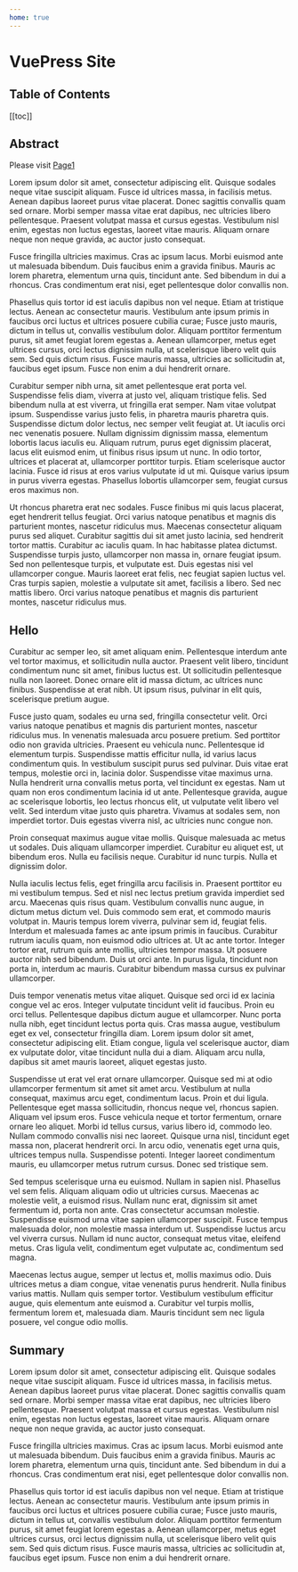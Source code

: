 ```yaml
---
home: true
---
```


# VuePress Site
## Table of Contents

[[toc]]

## Abstract

Please visit [Page1](/Page1.md)

Lorem ipsum dolor sit amet, consectetur adipiscing elit. Quisque sodales neque vitae suscipit aliquam. Fusce id ultrices massa, in facilisis metus. Aenean dapibus laoreet purus vitae placerat. Donec sagittis convallis quam sed ornare. Morbi semper massa vitae erat dapibus, nec ultricies libero pellentesque. Praesent volutpat massa et cursus egestas. Vestibulum nisl enim, egestas non luctus egestas, laoreet vitae mauris. Aliquam ornare neque non neque gravida, ac auctor justo consequat.

Fusce fringilla ultricies maximus. Cras ac ipsum lacus. Morbi euismod ante ut malesuada bibendum. Duis faucibus enim a gravida finibus. Mauris ac lorem pharetra, elementum urna quis, tincidunt ante. Sed bibendum in dui a rhoncus. Cras condimentum erat nisi, eget pellentesque dolor convallis non.

Phasellus quis tortor id est iaculis dapibus non vel neque. Etiam at tristique lectus. Aenean ac consectetur mauris. Vestibulum ante ipsum primis in faucibus orci luctus et ultrices posuere cubilia curae; Fusce justo mauris, dictum in tellus ut, convallis vestibulum dolor. Aliquam porttitor fermentum purus, sit amet feugiat lorem egestas a. Aenean ullamcorper, metus eget ultrices cursus, orci lectus dignissim nulla, ut scelerisque libero velit quis sem. Sed quis dictum risus. Fusce mauris massa, ultricies ac sollicitudin at, faucibus eget ipsum. Fusce non enim a dui hendrerit ornare.

Curabitur semper nibh urna, sit amet pellentesque erat porta vel. Suspendisse felis diam, viverra at justo vel, aliquam tristique felis. Sed bibendum nulla at est viverra, ut fringilla erat semper. Nam vitae volutpat ipsum. Suspendisse varius justo felis, in pharetra mauris pharetra quis. Suspendisse dictum dolor lectus, nec semper velit feugiat at. Ut iaculis orci nec venenatis posuere. Nullam dignissim dignissim massa, elementum lobortis lacus iaculis eu. Aliquam rutrum, purus eget dignissim placerat, lacus elit euismod enim, ut finibus risus ipsum ut nunc. In odio tortor, ultrices et placerat at, ullamcorper porttitor turpis. Etiam scelerisque auctor lacinia. Fusce id risus at eros varius vulputate id ut mi. Quisque varius ipsum in purus viverra egestas. Phasellus lobortis ullamcorper sem, feugiat cursus eros maximus non.

Ut rhoncus pharetra erat nec sodales. Fusce finibus mi quis lacus placerat, eget hendrerit tellus feugiat. Orci varius natoque penatibus et magnis dis parturient montes, nascetur ridiculus mus. Maecenas consectetur aliquam purus sed aliquet. Curabitur sagittis dui sit amet justo lacinia, sed hendrerit tortor mattis. Curabitur ac iaculis quam. In hac habitasse platea dictumst. Suspendisse turpis justo, ullamcorper non massa in, ornare feugiat ipsum. Sed non pellentesque turpis, et vulputate est. Duis egestas nisi vel ullamcorper congue. Mauris laoreet erat felis, nec feugiat sapien luctus vel. Cras turpis sapien, molestie a vulputate sit amet, facilisis a libero. Sed nec mattis libero. Orci varius natoque penatibus et magnis dis parturient montes, nascetur ridiculus mus.

## Hello

Curabitur ac semper leo, sit amet aliquam enim. Pellentesque interdum ante vel tortor maximus, et sollicitudin nulla auctor. Praesent velit libero, tincidunt condimentum nunc sit amet, finibus luctus est. Ut sollicitudin pellentesque nulla non laoreet. Donec ornare elit id massa dictum, ac ultrices nunc finibus. Suspendisse at erat nibh. Ut ipsum risus, pulvinar in elit quis, scelerisque pretium augue.

Fusce justo quam, sodales eu urna sed, fringilla consectetur velit. Orci varius natoque penatibus et magnis dis parturient montes, nascetur ridiculus mus. In venenatis malesuada arcu posuere pretium. Sed porttitor odio non gravida ultricies. Praesent eu vehicula nunc. Pellentesque id elementum turpis. Suspendisse mattis efficitur nulla, id varius lacus condimentum quis. In vestibulum suscipit purus sed pulvinar. Duis vitae erat tempus, molestie orci in, lacinia dolor. Suspendisse vitae maximus urna. Nulla hendrerit urna convallis metus porta, vel tincidunt ex egestas. Nam ut quam non eros condimentum lacinia id ut ante. Pellentesque gravida, augue ac scelerisque lobortis, leo lectus rhoncus elit, ut vulputate velit libero vel velit. Sed interdum vitae justo quis pharetra. Vivamus at sodales sem, non imperdiet tortor. Duis egestas viverra nisl, ac ultricies nunc congue non.

Proin consequat maximus augue vitae mollis. Quisque malesuada ac metus ut sodales. Duis aliquam ullamcorper imperdiet. Curabitur eu aliquet est, ut bibendum eros. Nulla eu facilisis neque. Curabitur id nunc turpis. Nulla et dignissim dolor.

Nulla iaculis lectus felis, eget fringilla arcu facilisis in. Praesent porttitor eu mi vestibulum tempus. Sed et nisl nec lectus pretium gravida imperdiet sed arcu. Maecenas quis risus quam. Vestibulum convallis nunc augue, in dictum metus dictum vel. Duis commodo sem erat, et commodo mauris volutpat in. Mauris tempus lorem viverra, pulvinar sem id, feugiat felis. Interdum et malesuada fames ac ante ipsum primis in faucibus. Curabitur rutrum iaculis quam, non euismod odio ultrices at. Ut ac ante tortor. Integer tortor erat, rutrum quis ante mollis, ultricies tempor massa. Ut posuere auctor nibh sed bibendum. Duis ut orci ante. In purus ligula, tincidunt non porta in, interdum ac mauris. Curabitur bibendum massa cursus ex pulvinar ullamcorper.

Duis tempor venenatis metus vitae aliquet. Quisque sed orci id ex lacinia congue vel ac eros. Integer vulputate tincidunt velit id faucibus. Proin eu orci tellus. Pellentesque dapibus dictum augue et ullamcorper. Nunc porta nulla nibh, eget tincidunt lectus porta quis. Cras massa augue, vestibulum eget ex vel, consectetur fringilla diam. Lorem ipsum dolor sit amet, consectetur adipiscing elit. Etiam congue, ligula vel scelerisque auctor, diam ex vulputate dolor, vitae tincidunt nulla dui a diam. Aliquam arcu nulla, dapibus sit amet mauris laoreet, aliquet egestas justo.

Suspendisse ut erat vel erat ornare ullamcorper. Quisque sed mi at odio ullamcorper fermentum sit amet sit amet arcu. Vestibulum at nulla consequat, maximus arcu eget, condimentum lacus. Proin et dui ligula. Pellentesque eget massa sollicitudin, rhoncus neque vel, rhoncus sapien. Aliquam vel ipsum eros. Fusce vehicula neque et tortor fermentum, ornare ornare leo aliquet. Morbi id tellus cursus, varius libero id, commodo leo. Nullam commodo convallis nisi nec laoreet. Quisque urna nisl, tincidunt eget massa non, placerat hendrerit orci. In arcu odio, venenatis eget urna quis, ultrices tempus nulla. Suspendisse potenti. Integer laoreet condimentum mauris, eu ullamcorper metus rutrum cursus. Donec sed tristique sem.

Sed tempus scelerisque urna eu euismod. Nullam in sapien nisl. Phasellus vel sem felis. Aliquam aliquam odio ut ultricies cursus. Maecenas ac molestie velit, a euismod risus. Nullam nunc erat, dignissim sit amet fermentum id, porta non ante. Cras consectetur accumsan molestie. Suspendisse euismod urna vitae sapien ullamcorper suscipit. Fusce tempus malesuada dolor, non molestie massa interdum ut. Suspendisse luctus arcu vel viverra cursus. Nullam id nunc auctor, consequat metus vitae, eleifend metus. Cras ligula velit, condimentum eget vulputate ac, condimentum sed magna.

Maecenas lectus augue, semper ut lectus et, mollis maximus odio. Duis ultrices metus a diam congue, vitae venenatis purus hendrerit. Nulla finibus varius mattis. Nullam quis semper tortor. Vestibulum vestibulum efficitur augue, quis elementum ante euismod a. Curabitur vel turpis mollis, fermentum lorem et, malesuada diam. Mauris tincidunt sem nec ligula posuere, vel congue odio mollis.

## Summary

Lorem ipsum dolor sit amet, consectetur adipiscing elit. Quisque sodales neque vitae suscipit aliquam. Fusce id ultrices massa, in facilisis metus. Aenean dapibus laoreet purus vitae placerat. Donec sagittis convallis quam sed ornare. Morbi semper massa vitae erat dapibus, nec ultricies libero pellentesque. Praesent volutpat massa et cursus egestas. Vestibulum nisl enim, egestas non luctus egestas, laoreet vitae mauris. Aliquam ornare neque non neque gravida, ac auctor justo consequat.

Fusce fringilla ultricies maximus. Cras ac ipsum lacus. Morbi euismod ante ut malesuada bibendum. Duis faucibus enim a gravida finibus. Mauris ac lorem pharetra, elementum urna quis, tincidunt ante. Sed bibendum in dui a rhoncus. Cras condimentum erat nisi, eget pellentesque dolor convallis non.

Phasellus quis tortor id est iaculis dapibus non vel neque. Etiam at tristique lectus. Aenean ac consectetur mauris. Vestibulum ante ipsum primis in faucibus orci luctus et ultrices posuere cubilia curae; Fusce justo mauris, dictum in tellus ut, convallis vestibulum dolor. Aliquam porttitor fermentum purus, sit amet feugiat lorem egestas a. Aenean ullamcorper, metus eget ultrices cursus, orci lectus dignissim nulla, ut scelerisque libero velit quis sem. Sed quis dictum risus. Fusce mauris massa, ultricies ac sollicitudin at, faucibus eget ipsum. Fusce non enim a dui hendrerit ornare.